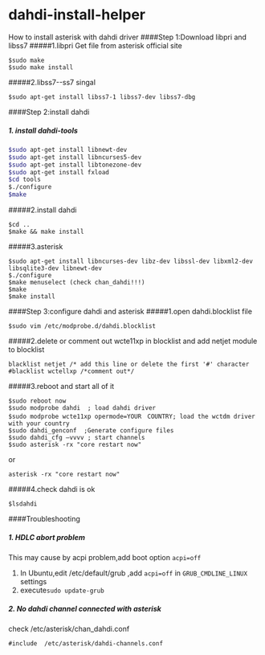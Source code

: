 # dahdi-install-helper
How to install asterisk with dahdi driver
####Step 1:Download libpri and libss7
#####1.libpri
Get file from asterisk official site
```
$sudo make 
$sudo make install
```
#####2.libss7--ss7 singal
```
$sudo apt-get install libss7-1 libss7-dev libss7-dbg
```
####Step 2:install dahdi 
##### 1. install dahdi-tools
```bash
$sudo apt-get install libnewt-dev
$sudo apt-get install libncurses5-dev
$sudo apt-get install libtonezone-dev
$sudo apt-get install fxload
$cd tools
$./configure
$make 
```

#####2.install dahdi
```
$cd .. 
$make && make install
```
#####3.asterisk 


```
$sudo apt-get install libncurses-dev libz-dev libssl-dev libxml2-dev libsqlite3-dev libnewt-dev
$./configure 
$make menuselect (check chan_dahdi!!!)
$make 
$make install

```

####Step 3:configure dahdi and asterisk
#####1.open dahdi.blocklist file 
```
$sudo vim /etc/modprobe.d/dahdi.blocklist
```
#####2.delete or comment out wcte11xp in blocklist and add netjet module to blocklist

```
blacklist netjet /* add this line or delete the first '#' character
#blacklist wctellxp /*comment out*/
```
 
#####3.reboot and start all of it
```
$sudo reboot now
$sudo modprobe dahdi  ; load dahdi driver
$sudo modprobe wcte11xp opermode=YOUR　COUNTRY; load the wctdm driver with your country 
$sudo dahdi_genconf  ;Generate configure files
$sudo dahdi_cfg –vvvv ; start channels
$sudo asterisk -rx "core restart now"
```
or
```
asterisk -rx "core restart now"
```
#####4.check dahdi is ok
```
$lsdahdi
```
####Troubleshooting
##### 1. HDLC abort problem 
This may cause by acpi problem,add boot option `acpi=off`  

1. In Ubuntu,edit /etc/default/grub ,add `acpi=off` in   `GRUB_CMDLINE_LINUX`  settings
2. execute`sudo update-grub`  

##### 2. No dahdi channel connected with asterisk  
check /etc/asterisk/chan_dahdi.conf  
```[channels]
#include  /etc/asterisk/dahdi-channels.conf
```
